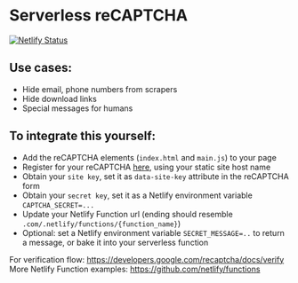 # Serverless reCAPTCHA

[![Netlify Status](https://api.netlify.com/api/v1/badges/fa8b9790-39ed-4665-bb44-8589eaf09e91/deploy-status)](https://app.netlify.com/sites/mailnovac/deploys)

## Use cases:
 - Hide email, phone numbers from scrapers
 - Hide download links
 - Special messages for humans


## To integrate this yourself:
 - Add the reCAPTCHA elements (`index.html` and `main.js`) to your page
 - Register for your reCAPTCHA [here](https://www.google.com/recaptcha/admin/create), using your static site host name
 - Obtain your `site key`, set it as `data-site-key` attribute in the reCAPTCHA form
 - Obtain your `secret key`, set it as a Netlify environment variable `CAPTCHA_SECRET=...`
 - Update your Netlify Function url (ending should resemble `.com/.netlify/functions/{function_name}`)
 - Optional: set a Netlify environment variable `SECRET_MESSAGE=..` to return a message, or bake it into your serverless function
 
 
For verification flow: https://developers.google.com/recaptcha/docs/verify  
More Netlify Function examples: https://github.com/netlify/functions